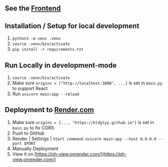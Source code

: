 ## See the [Frontend](https://github.com/PH-Tools/PH_View_React)

## Installation / Setup for local development
1) `python3 -m venv .venv`
1) `source .venv/bin/activate`
1) `pip install -r requirements.txt`


## Run Locally in development-mode
1) `source .venv/bin/activate`
1) Make sure `origins = ["http://localhost:3000", ...]` is set in `main.py` to support React
1) Run `uvicorn main:app --reload`

## Deployment to [Render.com](https://render.com/)
1) Make sure `origins = [..., "https://bldgtyp.github.io"]` is set in `main.py` to fix CORS 
1) Push to GitHub
1) Render | Settings | `Start command`: `uvicorn main:app --host 0.0.0.0 --port $PORT`
1) Manually Deployment
1) View it on [https://ph-view.onrender.com/](https://ph-view.onrender.com/)